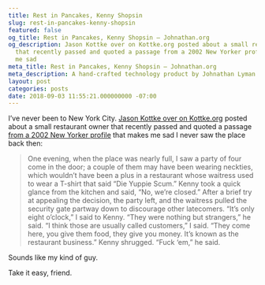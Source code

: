 ```yaml
---
title: Rest in Pancakes, Kenny Shopsin
slug: rest-in-pancakes-kenny-shopsin
featured: false
og_title: Rest in Pancakes, Kenny Shopsin – Johnathan.org
og_description: Jason Kottke over on Kottke.org posted about a small restaurant owner
  that recently passed and quoted a passage from a 2002 New Yorker profile that makes
  me sad
meta_title: Rest in Pancakes, Kenny Shopsin – Johnathan.org
meta_description: A hand-crafted technology product by Johnathan Lyman
layout: post
categories: posts
date: 2018-09-03 11:55:21.000000000 -07:00
---
```


I’ve never been to New York City. [Jason Kottke over on Kottke.org](https://kottke.org/18/09/rip-kenny-shopsin) posted about a small restaurant owner that recently passed and quoted a passage [from a 2002 New Yorker profile](https://www.newyorker.com/magazine/2002/04/15/dont-mention-it) that makes me sad I never saw the place back then:

>  One evening, when the place was nearly full, I saw a party of four come in the door; a couple of them may have been wearing neckties, which wouldn’t have been a plus in a restaurant whose waitress used to wear a T-shirt that said “Die Yuppie Scum.” Kenny took a quick glance from the kitchen and said, “No, we’re closed.” After a brief try at appealing the decision, the party left, and the waitress pulled the security gate partway down to discourage other latecomers.
> “It’s only eight o’clock,” I said to Kenny.
>  “They were nothing but strangers,” he said.
> “I think those are usually called customers,” I said. “They come here, you give them food, they give you money. It’s known as the restaurant business.”
> Kenny shrugged. “Fuck ‘em,” he said.

Sounds like my kind of guy.

Take it easy, friend.

